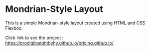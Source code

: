 # Mondrian-Style Layout
This is a simple Mondrian-style layout created using HTML and CSS Flexbox.

Click link to see the project :  https://prodigiinsightbyhy.github.io/pricing.github.io/ 
